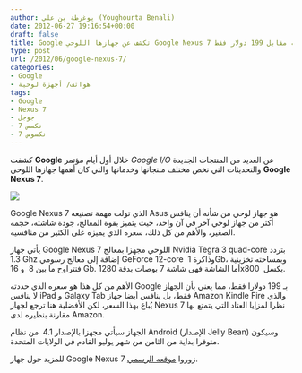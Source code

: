 ```yaml
---
author: يوغرطة بن علي (Youghourta Benali)
date: 2012-06-27 19:16:54+00:00
draft: false
title: Google تكشف عن جهازها اللوحي Google Nexus 7 الذي ستسوقه مقابل 199 دولار فقط
type: post
url: /2012/06/google-nexus-7/
categories:
- Google
- هواتف/ أجهزة لوحية
tags:
- Google
- Nexus 7
- جوجل
- نكسس 7
- نكسوس 7
---
```


كشفت **Google** خلال أول أيام مؤتمر _Google I/O_ عن العديد من المنتجات الجديدة والتحديثات التي تخص مختلف منتجاتها وخدماتها والتي كان أهمها جهازها اللوحي **Google Nexus 7**.




[![](http://www.it-scoop.com/wp-content/uploads/2012/06/google-nexus-7.png)
](http://www.it-scoop.com/wp-content/uploads/2012/06/google-nexus-7.png)




Google Nexus 7 الذي تولت مهمة تصنيعه Asus هو جهاز لوحي من شأنه أن ينافس أكثر من جهاز لوحي آخر في آن واحد، حيث يتميز بقوة المعالج، جودة شاشته، حجمه الصغير، والأهم من كل ذلك، سعره الذي يميزه على الكثير من منافسيه.




يأتي جهاز Google Nexus 7 اللوحي مجهزا بمعالج Nvidia Tegra 3 quad-core بتردد 1.3 Ghz إضافة إلى معالج رسومي GeForce 12-core  وذاكرة 1Gb، وبمساحته تخزينية فتتراوح ما بين 8  و 16 Gb. أما الشاشة فهي شاشة 7 بوصات بدقة 1280x800  بكسل.




الأهم من كل هذا هو سعره الذي حددته Google بـ 199 دولارا فقط، مما يعني بأن الجهاز لا ينافس iPad و Galaxy Tab فقط، بل ينافس أيضا جهاز Amazon Kindle Fire والذي يُباع بهذا السعر، لكن الأفضلية هنا ترجع لجهاز Nexus 7 نظرا لمزايا العتاد التي يتمتع بها مقارنة بنظيره لدى Amazon.




الجهاز سيأتي مجهزا بالإصدار 4.1  من نظام Android (الإصدار Jelly Bean) وسيكون متوفرا بداية من الثامن من شهر يوليو القادم في الولايات المتحدة.




للمزيد حول جهاز Google Nexus 7 زوروا [موقعه الرسمي](http://www.google.com/nexus/#/7).
